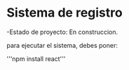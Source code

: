 <h1>Sistema de registro</h1>

-Estado de proyecto: En construccion.

para ejecutar el sistema, debes poner:

'''npm install react'''

